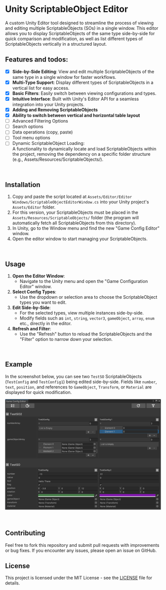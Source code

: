 # Unity ScriptableObject Editor

A custom Unity Editor tool designed to streamline the process of viewing and editing multiple ScriptableObjects (SOs) in a single window. This editor allows you to display ScriptableObjects of the same type side-by-side for quick comparison and modification, as well as list different types of ScriptableObjects vertically in a structured layout.

## Features and todos:
- [x] **Side-by-Side Editing**: View and edit multiple ScriptableObjects of the same type in a single window for faster workflows.
- [x] **Multi-Type Support**: Display different types of ScriptableObjects in a vertical list for easy access.
- [x] **Basic Filters**: Easily switch between viewing configurations and types.
- [x] **Intuitive Interface**: Built with Unity's Editor API for a seamless integration into your Unity projects.
- [x] **Adding and Removing ScriptableObjects**
- [x] **Ability to switch between vertical and horizontal table layout**
- [ ] Advanced Filtering Options
- [ ] Search options
- [ ] Data operations (copy, paste)
- [ ] Tool menu options
- [ ] Dynamic ScriptableObject Loading: <br/> A functionality to dynamically locate and load ScriptableObjects within the project, removing the dependency on a specific folder structure (e.g., Assets/Resources/ScriptableObjects/).

<br/> 
 
## Installation
1. Copy and paste the script located at ``Assets/Editor/Editor Windows/ScriptableObjectEditorWindow.cs`` into your Unity project's ``Assets/Editor`` folder.
2. For this version, your ScriptableObjects must be placed in the ``Assets/Resources/ScriptableObjects/`` folder (the program will automatically fetch all ScriptableObjects from this directory).
3. In Unity, go to the Window menu and find the new "Game Config Editor" window.
4. Open the editor window to start managing your ScriptableObjects.

<br/> 

## Usage
1. **Open the Editor Window**:
   - Navigate to the Unity menu and open the "Game Configuration Editor" window.
2. **Select Config Types**:
   - Use the dropdown or selection area to choose the ScriptableObject types you want to edit.
3. **Edit Side-by-Side**:
   - For the selected types, view multiple instances side-by-side.
   - Modify fields such as `int`, `string`, `vector3`, `gameObject`, `array`, `enum` etc., directly in the editor.
4. **Refresh and Filter**:
   - Use the "Refresh" button to reload the ScriptableObjects and the "Filter" option to narrow down your selection.

<br/> 

## Example
In the screenshot below, you can see two `TestSO` ScriptableObjects (`TestConfig` and `TestConfig1`) being edited side-by-side. Fields like `number`, `text`, `position`, and references to `GameObject`, `Transform`, or `Material` are displayed for quick modification.

![ScriptableObject Editor Screenshot](https://github.com/yunnsbz/Unity-Scriptable-Object-Tool/blob/main/preview.png)

<br/> 

## Contributing
Feel free to fork this repository and submit pull requests with improvements or bug fixes. If you encounter any issues, please open an issue on GitHub.

## License
This project is licensed under the MIT License - see the [LICENSE](LICENSE) file for details.
